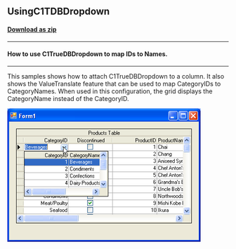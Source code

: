 ## UsingC1TDBDropdown
#### [Download as zip](https://grapecity.github.io/DownGit/#/home?url=https://github.com/GrapeCity/ComponentOne-WinForms-Samples/tree/master/NetFramework\TrueDBGrid\VB\UsingC1TDBDropdown)
____
#### How to use C1TrueDBDropdown to map IDs to Names.
____
This samples shows how to attach C1TrueDBDropdown to a column.
It also shows the ValueTranslate feature that can be used to map CategoryIDs to CategoryNames.
When used in this configuration, the grid displays the CategoryName instead of the CategoryID.

![screenshot](screenshot.PNG)

